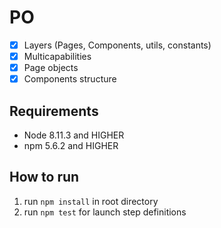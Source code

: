 # PO

- [x] Layers (Pages, Components, utils, constants)
- [x] Multicapabilities
- [x] Page objects
- [x] Components structure

## Requirements

- Node 8.11.3 and HIGHER
- npm 5.6.2 and HIGHER

## How to run

1) run `npm install` in root directory
2) run `npm test` for launch step definitions
